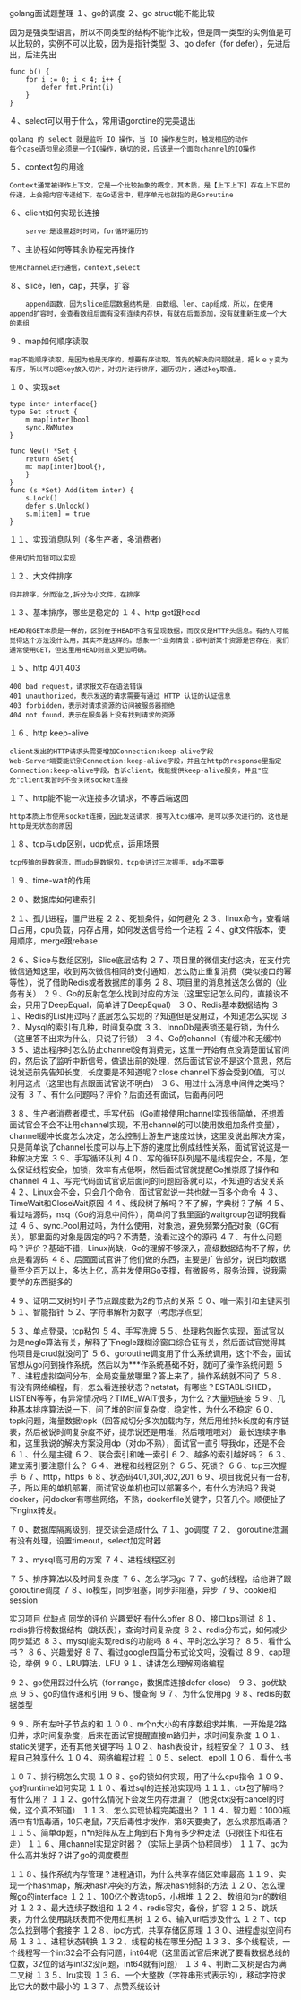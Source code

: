 golang面试题整理
１、go的调度
２、go struct能不能比较

因为是强类型语言，所以不同类型的结构不能作比较，但是同一类型的实例值是可以比较的，实例不可以比较，因为是指针类型
３、go defer（for defer），先进后出，后进先出
```
func b() {
    for i := 0; i < 4; i++ {
        defer fmt.Print(i)
    }
}
```
４、select可以用于什么，常用语gorotine的完美退出

```
golang 的 select 就是监听 IO 操作，当 IO 操作发生时，触发相应的动作
每个case语句里必须是一个IO操作，确切的说，应该是一个面向channel的IO操作
```
５、context包的用途
```
Context通常被译作上下文，它是一个比较抽象的概念，其本质，是【上下上下】存在上下层的传递，上会把内容传递给下。在Go语言中，程序单元也就指的是Goroutine
```

６、client如何实现长连接

```
    server是设置超时时间，for循环遍历的
```
７、主协程如何等其余协程完再操作

```
使用channel进行通信，context,select
```
８、slice，len，cap，共享，扩容
```
    append函数，因为slice底层数据结构是，由数组、len、cap组成，所以，在使用append扩容时，会查看数组后面有没有连续内存快，有就在后面添加，没有就重新生成一个大的素组
```
９、map如何顺序读取

```
map不能顺序读取，是因为他是无序的，想要有序读取，首先的解决的问题就是，把ｋｅｙ变为有序，所以可以把key放入切片，对切片进行排序，遍历切片，通过key取值。
```
１０、实现set

```
type inter interface{}
type Set struct {
    m map[inter]bool
    sync.RWMutex
}

func New() *Set {
    return &Set{
    m: map[inter]bool{},
    }
}
func (s *Set) Add(item inter) {
    s.Lock()
    defer s.Unlock()
    s.m[item] = true
}
```
１１、实现消息队列（多生产者，多消费者）

```
使用切片加锁可以实现
```
１２、大文件排序

```
归并排序，分而治之,拆分为小文件，在排序
```
１３、基本排序，哪些是稳定的
１４、http get跟head

```
HEAD和GET本质是一样的，区别在于HEAD不含有呈现数据，而仅仅是HTTP头信息。有的人可能觉得这个方法没什么用，其实不是这样的。想象一个业务情景：欲判断某个资源是否存在，我们通常使用GET，但这里用HEAD则意义更加明确。
```
１５、http 401,403

```
400 bad request，请求报文存在语法错误
401 unauthorized，表示发送的请求需要有通过 HTTP 认证的认证信息
403 forbidden，表示对请求资源的访问被服务器拒绝
404 not found，表示在服务器上没有找到请求的资源
```
１６、http keep-alive

```
client发出的HTTP请求头需要增加Connection:keep-alive字段
Web-Server端要能识别Connection:keep-alive字段，并且在http的response里指定Connection:keep-alive字段，告诉client，我能提供keep-alive服务，并且"应允"client我暂时不会关闭socket连接
```
１７、http能不能一次连接多次请求，不等后端返回

```
http本质上市使用socket连接，因此发送请求，接写入tcp缓冲，是可以多次进行的，这也是http是无状态的原因
```
１８、tcp与udp区别，udp优点，适用场景

```
tcp传输的是数据流，而udp是数据包，tcp会进过三次握手，udp不需要
```
１９、time-wait的作用

２０、数据库如何建索引

２１、孤儿进程，僵尸进程
２２、死锁条件，如何避免
２３、linux命令，查看端口占用，cpu负载，内存占用，如何发送信号给一个进程
２４、git文件版本，使用顺序，merge跟rebase

２６、Slice与数组区别，Slice底层结构
２７、项目里的微信支付这块，在支付完微信通知这里，收到两次微信相同的支付通知，怎么防止重复消费（类似接口的幂等性），说了借助Redis或者数据库的事务
２８、项目里的消息推送怎么做的（业务有关）
２９、Go的反射包怎么找到对应的方法（这里忘记怎么问的，直接说不会，只用了DeepEqual，简单讲了DeepEqual）
３０、Redis基本数据结构
３１、Redis的List用过吗？底层怎么实现的？知道但是没用过，不知道怎么实现
３２、Mysql的索引有几种，时间复杂度
３３、InnoDb是表锁还是行锁，为什么（这里答不出来为什么，只说了行锁）
３４、Go的channel（有缓冲和无缓冲）
３５、退出程序时怎么防止channel没有消费完，这里一开始有点没清楚面试官问的，然后说了监听中断信号，做退出前的处理，然后面试官说不是这个意思，然后说发送前先告知长度，长度要是不知道呢？close channel下游会受到0值，可以利用这点（这里也有点跟面试官说不明白）
３６、用过什么消息中间件之类吗？没有
３７、有什么问题吗？评价？后面还有面试，后面再问吧

３８、生产者消费者模式，手写代码（Go直接使用channel实现很简单，还想着面试官会不会不让用channel实现，不用channel的可以使用数组加条件变量），channel缓冲长度怎么决定，怎么控制上游生产速度过快，这里没说出解决方案，只是简单说了channel长度可以与上下游的速度比例成线性关系，面试官说这是一种解决方案
３９、手写循环队列
４０、写的循环队列是不是线程安全，不是，怎么保证线程安全，加锁，效率有点低啊，然后面试官就提醒Go推崇原子操作和channel
４１、写完代码面试官说后面问的问题回答就可以，不知道的话没关系
４２、Linux会不会，只会几个命令，面试官就说一共也就一百多个命令
４３、TimeWait和CloseWait原因
４４、线段树了解吗？不了解，字典树？了解
４５、看过啥源码，nsq（Go的消息中间件），简单问了我里面的waitgroup包证明我看过
４６、sync.Pool用过吗，为什么使用，对象池，避免频繁分配对象（GC有关），那里面的对象是固定的吗？不清楚，没看过这个的源码
４７、有什么问题吗？评价？基础不错，Linux尚缺，Go的理解不够深入，高级数据结构不了解，优点是看源码
４８、后面面试官讲了他们做的东西，主要是广告部分，说日均数据量至少百万以上，多达上亿，高并发使用Go支撑，有微服务，服务治理，说我需要学的东西挺多的

４９、证明二叉树的叶子节点跟度数为2的节点的关系
５０、唯一索引和主键索引
５１、智能指针
５２、字符串解析为数字（考虑浮点型）

５３、单点登录，tcp粘包
５４、手写洗牌
５５、处理粘包断包实现，面试官以为是negle算法有关，解释了下negle跟糊涂窗口综合征有关，然后面试官觉得其他项目是crud就没问了
５６、goroutine调度用了什么系统调用，这个不会，面试官想从go问到操作系统，然后以为***作系统基础不好，就问了操作系统问题
５７、进程虚拟空间分布，全局变量放哪里？答上来了，操作系统就不问了
５８、有没有网络编程，有，怎么看连接状态？netstat，有哪些？ESTABLISHED，LISTEN等等，有异常情况吗？TIME_WAIT很多，为什么？大量短链接
５９、几种基本排序算法说一下，问了堆的时间复杂度，稳定性，为什么不稳定
６０、 topk问题，海量数据topk（回答成切分多次加载内存，然后用维持k长度的有序链表，然后被说时间复杂度不好，提示说还是用堆，然后哦哦哦对）
最长连续字串和，这里我说的解决方案没用dp（对dp不熟），面试官一直引导我dp，还是不会
６１、什么是主键
６２、联合索引和唯一索引
６２、越多的索引越好吗？
６３、建立索引要注意什么？
６４、进程和线程区别？
６５、死锁？
６６、tcp三次握手
６７、http，https
６８、状态码401,301,302,201
６９、项目我说只有一台机子，所以用的单机部署，面试官说单机也可以部署多个，有什么方法吗？我说docker，问docker有哪些网络，不熟，dockerfile关键字，只答几个。顺便扯了下nginx转发。

７０、数据库隔离级别，提交读会造成什么
７１、go调度
７２、 goroutine泄漏有没有处理，设置timeout，select加定时器

７３、mysql高可用的方案
７４、进程线程区别

７５、排序算法以及时间复杂度
７６、怎么学习go
７７、go的线程，给他讲了跟goroutine调度
７８、io模型，同步阻塞，同步非阻塞，异步
７９、cookie和session

实习项目
优缺点
同学的评价
兴趣爱好
有什么offer
８０、接口kps测试
８１、redis排行榜数据结构（跳跃表），查询时间复杂度
８２、redis分布式，如何减少同步延迟
８３、mysql能实现redis的功能吗
８４、平时怎么学习？
８５、看什么书？
８６、兴趣爱好
８７、看过google四篇分布式论文吗，没看过
８９、cap理论，举例
９０、LRU算法，LFU
９１、讲讲怎么理解网络编程

９２、go使用踩过什么坑（for range，数据库连接defer close）
９３、go优缺点
９５、go的值传递和引用
９６、慢查询
９７、为什么使用pg
９８、redis的数据类型

９９、所有左叶子节点的和
１００、m个n大小的有序数组求并集，一开始是2路归并，求时间复杂度，后来在面试官提醒直接m路归并，求时间复杂度
１０１、static关键字，还有其他关键字吗
１０２、hash表设计，线程安全？
１０３、 线程自己独享什么
１０４、网络编程过程
１０５、select、epoll
１０６、看什么书

１０７、排行榜怎么实现
１０８、go的锁如何实现，用了什么cpu指令
１０９、go的runtime如何实现
１１０、看过sql的连接池实现吗
１１１、ctx包了解吗？有什么用？
１１２、go什么情况下会发生内存泄漏？（他说ctx没有cancel的时候，这个真不知道）
１１３、怎么实现协程完美退出？
１１４、智力题：1000瓶酒中有1瓶毒酒，10只老鼠，7天后毒性才发作，第8天要卖了，怎么求那瓶毒酒？
１１５、简单dp题，n*n矩阵从左上角到右下角有多少种走法（只限往下和往右走）
１１６、用channel实现定时器？（实际上是两个协程同步）
１１７、go为什么高并发好？讲了go的调度模型

１１８、操作系统内存管理？进程通讯，为什么共享存储区效率最高
１１９、实现一个hashmap，解决hash冲突的方法，解决hash倾斜的方法
１２０、怎么理解go的interface
１２１、100亿个数选top5，小根堆
１２２、数组和为n的数组对
１２３、最大连续子数组和
１２４、redis容灾，备份，扩容
１２５、跳跃表，为什么使用跳跃表而不使用红黑树
１２６、输入url后涉及什么
１２７、tcp怎么找到哪个套接字
１２８、ipc方式，共享存储区原理
１３０、进程虚拟空间布局
１３１、进程状态转换
１３２、线程的栈在哪里分配
１３３、多个线程读，一个线程写一个int32会不会有问题，int64呢（这里面试官后来说了要看数据总线的位数，32位的话写int32没问题，int64就有问题）
１３４、判断二叉树是否为满二叉树
１３５、lru实现
１３６、一个大整数（字符串形式表示的），移动字符求比它大的数中最小的
１３７、点赞系统设计
